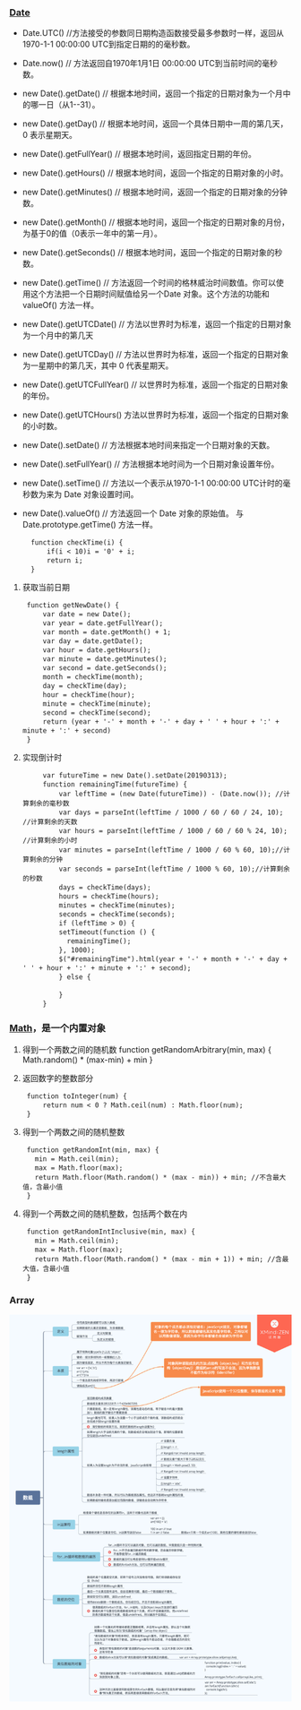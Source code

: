 ### [Date](https://developer.mozilla.org/zh-CN/docs/Web/JavaScript/Reference/Global_Objects/Date)

+ Date.UTC()  //方法接受的参数同日期构造函数接受最多参数时一样，返回从1970-1-1 00:00:00 UTC到指定日期的的毫秒数。
+ Date.now()  // 方法返回自1970年1月1日 00:00:00 UTC到当前时间的毫秒数。

+ new Date().getDate() // 根据本地时间，返回一个指定的日期对象为一个月中的哪一日（从1--31）。
+ new Date().getDay() // 根据本地时间，返回一个具体日期中一周的第几天，0 表示星期天。
+ new Date().getFullYear() // 根据本地时间，返回指定日期的年份。
+ new Date().getHours() // 根据本地时间，返回一个指定的日期对象的小时。
+ new Date().getMinutes() // 根据本地时间，返回一个指定的日期对象的分钟数。
+ new Date().getMonth() // 根据本地时间，返回一个指定的日期对象的月份，为基于0的值（0表示一年中的第一月）。
+ new Date().getSeconds() // 根据本地时间，返回一个指定的日期对象的秒数。
+ new Date().getTime() // 方法返回一个时间的格林威治时间数值。你可以使用这个方法把一个日期时间赋值给另一个Date 对象。这个方法的功能和 valueOf() 方法一样。
+ new Date().getUTCDate() // 方法以世界时为标准，返回一个指定的日期对象为一个月中的第几天
+ new Date().getUTCDay() // 方法以世界时为标准，返回一个指定的日期对象为一星期中的第几天，其中 0 代表星期天。
+ new Date().getUTCFullYear() // 以世界时为标准，返回一个指定的日期对象的年份。
+ new Date().getUTCHours() 方法以世界时为标准，返回一个指定的日期对象的小时数。

+ new Date().setDate() // 方法根据本地时间来指定一个日期对象的天数。
+ new Date().setFullYear() // 方法根据本地时间为一个日期对象设置年份。
+ new Date().setTime() // 方法以一个表示从1970-1-1 00:00:00 UTC计时的毫秒数为来为 Date 对象设置时间。
+ new Date().valueOf() // 方法返回一个 Date 对象的原始值。  与Date.prototype.getTime() 方法一样。


        function checkTime(i) {
            if(i < 10)i = '0' + i;
            return i;
        }
1. 获取当前日期

        function getNewDate() {
            var date = new Date();
            var year = date.getFullYear();
            var month = date.getMonth() + 1;
            var day = date.getDate();
            var hour = date.getHours();
            var minute = date.getMinutes();
            var second = date.getSeconds();
            month = checkTime(month);
            day = checkTime(day);
            hour = checkTime(hour);
            minute = checkTime(minute);
            second = checkTime(second);
            return (year + '-' + month + '-' + day + ' ' + hour + ':' + minute + ':' + second)
        }

2. 实现倒计时

            var futureTime = new Date().setDate(20190313);
            function remainingTime(futureTime) {
                var leftTime = (new Date(futureTime)) - (Date.now()); //计算剩余的毫秒数
                var days = parseInt(leftTime / 1000 / 60 / 60 / 24, 10); //计算剩余的天数
                var hours = parseInt(leftTime / 1000 / 60 / 60 % 24, 10); //计算剩余的小时
                var minutes = parseInt(leftTime / 1000 / 60 % 60, 10);//计算剩余的分钟
                var seconds = parseInt(leftTime / 1000 % 60, 10);//计算剩余的秒数
                days = checkTime(days);
                hours = checkTime(hours);
                minutes = checkTime(minutes);
                seconds = checkTime(seconds);
                if (leftTime > 0) {
                setTimeout(function () {
                  remainingTime();
                }, 1000);
                $("#remainingTime").html(year + '-' + month + '-' + day + ' ' + hour + ':' + minute + ':' + second);
                } else {

                }
            }


### [Math](https://developer.mozilla.org/zh-CN/docs/Web/JavaScript/Reference/Global_Objects/Math)，是一个内置对象


1. 得到一个两数之间的随机数
        function getRandomArbitrary(min, max) {
            Math.random() * (max-min) + min
        }
2. 返回数字的整数部分

        function toInteger(num) {
            return num < 0 ? Math.ceil(num) : Math.floor(num);
        }

3. 得到一个两数之间的随机整数

        function getRandomInt(min, max) {
          min = Math.ceil(min);
          max = Math.floor(max);
          return Math.floor(Math.random() * (max - min)) + min; //不含最大值，含最小值
        }
4. 得到一个两数之间的随机整数，包括两个数在内

        function getRandomIntInclusive(min, max) {
          min = Math.ceil(min);
          max = Math.floor(max);
          return Math.floor(Math.random() * (max - min + 1)) + min; //含最大值，含最小值
        }

### Array

![数组](./数组.png)



